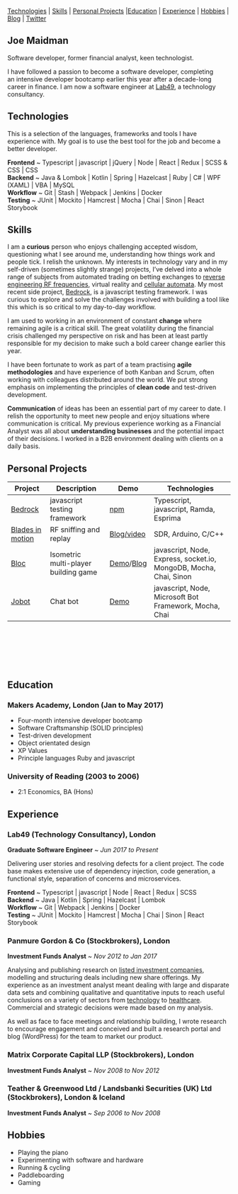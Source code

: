 [Technologies](#technologies) | [Skills](#skills) | [Personal Projects](#personal-projects) |[Education](#education) | [Experience](#experience) | [Hobbies](#hobbies) | [Blog](http://www.joemaidman.com/?page_id=51) | [Twitter](https://twitter.com/joemaidman)

## Joe Maidman
Software developer, former financial analyst, keen technologist.

I have followed a passion to become a software developer, completing an intensive developer bootcamp earlier this year after a decade-long career in finance. I am now a software engineer at [Lab49](http://www.lab49.com/), a technology consultancy.

## Technologies

This is a selection of the languages, frameworks and tools I have experience with. My goal is to use the best tool for the job and become a better developer.

<b>Frontend</b> ~ Typescript | javascript | jQuery | Node | React | Redux | SCSS & CSS | CSS </br>
<b>Backend</b>  ~ Java & Lombok | Kotlin | Spring | Hazelcast | Ruby | C# | WPF (XAML) | VBA | MySQL </br>
<b>Workflow</b> ~ Git | Stash | Webpack | Jenkins | Docker</br>
<b>Testing</b>  ~ JUnit | Mockito | Hamcrest | Mocha | Chai | Sinon | React Storybook

## Skills

I am a <b>curious</b> person who enjoys challenging accepted wisdom, questioning what I see around me, understanding how things work and people tick. I relish the unknown. My interests in technology vary and in my self-driven (sometimes slightly strange) projects, I’ve delved into a whole range of subjects from automated trading on betting exchanges to [reverse engineering RF frequencies](https://github.com/joemaidman/blades-in-motion), virtual reality and [cellular automata](http://gameoflife.netlify.com/). My most recent side project, [Bedrock](https://github.com/joemaidman/bedrock), is a javascript testing framework. I was curious to explore and solve the challenges involved with building a tool like this which is so critical to my day-to-day workflow. 

I am used to working in an environment of constant <b>change</b> where remaining agile is a critical skill. The great volatility during the financial crisis challenged my perspective on risk and has been at least partly responsible for my decision to make such a bold career change earlier this year. 

I have been fortunate to work as part of a team practising <b>agile methodologies</b> and have experience of both Kanban and Scrum, often working with colleagues distributed around the world. We put strong emphasis on implementing the principles of <b>clean code</b> and test-driven development.


<b>Communication</b> of ideas has been an essential part of my career to date. I relish the opportunity to meet new people and enjoy situations where communication is critical. My previous experience working as a Financial Analyst was all about <b>understanding businesses</b> and the potential impact of their decisions. I worked in a B2B environment dealing with clients on a daily basis.
<br>

## Personal Projects

| Project  | Description  | Demo  | Technologies |
|---|---|---|---|
| [Bedrock](https://github.com/joemaidman/bedrock)  | javascript testing framework  | [npm](https://www.npmjs.com/package/bed-rock) |  Typescript, javascript, Ramda, Esprima |
| [Blades in motion](https://github.com/joemaidman/blades-in-motion)  | RF sniffing and replay  | [Blog/video](http://www.joemaidman.com/?p=317) |  SDR, Arduino, C/C++ |
| [Bloc](https://github.com/joemaidman/bloc)  | Isometric multi-player building game | [Demo](https://bloc-game.herokuapp.com/)/[Blog](http://www.joemaidman.com/?p=540) | javascript, Node, Express, socket.io, MongoDB, Mocha, Chai, Sinon |
| [Jobot](https://github.com/joemaidman/jobot)  | Chat bot | [Demo](http://www.joemaidman.com/?page_id=530) | javascript, Node, Microsoft Bot Framework, Mocha, Chai |
<br>
<br>
<br>
<br>
<br>

## Education

### Makers Academy, London (Jan to May 2017)
- Four-month intensive developer bootcamp
- Software Craftsmanship (SOLID principles)
- Test-driven development
- Object orientated design
- XP Values
- Principle languages Ruby and javascript

### University of Reading (2003 to 2006)
- 2:1 Economics, BA (Hons)

## Experience

### Lab49 (Technology Consultancy), London   
**Graduate Software Engineer** ~ *Jun 2017 to Present*

Delivering user stories and resolving defects for a client project. The code base makes extensive use of dependency injection, code generation, a functional style, separation of concerns and microservices.

<b>Frontend</b> ~ Typescript | javascript | Node | React | Redux | SCSS </br>
<b>Backend</b>  ~ Java | Kotlin | Spring | Hazelcast | Lombok </br>
<b>Workflow</b>  ~ Git | Webpack | Jenkins | Docker</br>
<b>Testing</b>  ~ JUnit | Mockito | Hamcrest | Mocha | Chai | Sinon | React Storybook

### Panmure Gordon & Co (Stockbrokers), London   
**Investment Funds Analyst** ~ *Nov 2012 to Jan 2017*

Analysing and publishing research on [listed investment companies](https://en.wikipedia.org/wiki/Closed-end_fund), modelling and structuring deals including new share offerings. My experience as an investment analyst meant dealing with large and disparate data sets and combining qualitative and quantitative inputs to reach useful conclusions on a variety of sectors from [technology](http://www.joemaidman.com/wp-content/uploads/2017/05/PCT.pdf) to [healthcare](http://www.joemaidman.com/wp-content/uploads/2017/05/PCT.pdf). Commercial and strategic decisions were made based on my analysis.

 As well as face to face meetings and relationship building, I wrote research to encourage engagement and conceived and built a research portal and blog (WordPress) for the team to market our product.

### Matrix Corporate Capital LLP (Stockbrokers), London
**Investment Funds Analyst** ~ *Nov 2008 to Nov 2012*

### Teather & Greenwood Ltd / Landsbanki Securities (UK) Ltd (Stockbrokers), London & Iceland
**Investment Funds Analyst** ~ *Sep 2006 to Nov 2008*

## Hobbies
- Playing the piano
- Experimenting with software and hardware
- Running & cycling
- Paddleboarding
- Gaming